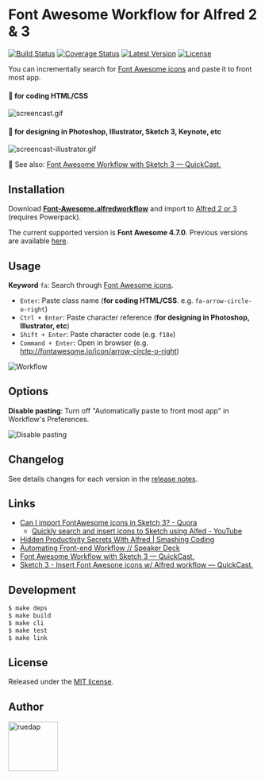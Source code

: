 # Font Awesome Workflow for Alfred 2 & 3

[![Build Status](http://img.shields.io/travis/ruedap/alfred-font-awesome-workflow.svg?style=flat-square)](https://travis-ci.org/ruedap/alfred-font-awesome-workflow)
[![Coverage Status](http://img.shields.io/coveralls/ruedap/alfred-font-awesome-workflow/master.svg?style=flat-square)](https://coveralls.io/r/ruedap/alfred-font-awesome-workflow)
[![Latest Version](http://img.shields.io/github/release/ruedap/alfred-font-awesome-workflow.svg?style=flat-square)](https://github.com/ruedap/alfred-font-awesome-workflow/releases)
[![License](http://img.shields.io/badge/license-MIT-blue.svg?style=flat-square)](http://ruedap.mit-license.org/2015)

You can incrementally search for [Font Awesome icons](http://fontawesome.io/icons/) and paste it to front most app.

#### :pencil: for coding HTML/CSS
![screencast.gif](https://github.com/ruedap/alfred-font-awesome-workflow/raw/master/screenshots/screencast.gif)

#### :art: for designing in Photoshop, Illustrator, Sketch 3, Keynote, etc
![screencast-illustrator.gif](https://github.com/ruedap/alfred-font-awesome-workflow/raw/master/screenshots/screencast-illustrator.gif)

:gem: See also: [Font Awesome Workflow with Sketch 3 — QuickCast.](http://quick.as/46rbfrqr)


## Installation

Download **[Font-Awesome.alfredworkflow](https://github.com/ruedap/alfred-font-awesome-workflow/raw/master/Font-Awesome.alfredworkflow)** and import to [Alfred 2 or 3](http://www.alfredapp.com/) (requires Powerpack).

The current supported version is **Font Awesome 4.7.0**. Previous versions are available [here](https://github.com/ruedap/alfred-font-awesome-workflow/releases).


## Usage

**Keyword** `fa`: Search through [Font Awesome icons](http://fontawesome.io/icons/).

* `Enter`: Paste class name (**for coding HTML/CSS**. e.g. `fa-arrow-circle-o-right`)
* `Ctrl + Enter`: Paste character reference (**for designing in Photoshop, Illustrator, etc**)
* `Shift + Enter`: Paste character code (e.g. `f18e`)
* `Command + Enter`: Open in browser (e.g. <http://fontawesome.io/icon/arrow-circle-o-right>)

![Workflow](https://github.com/ruedap/alfred-font-awesome-workflow/raw/master/screenshots/workflow.png)


## Options

**Disable pasting**: Turn off "Automatically paste to front most app" in Workflow's Preferences.

![Disable pasting](https://github.com/ruedap/alfred-font-awesome-workflow/raw/master/screenshots/option-disable-pasting.png)


## Changelog

See details changes for each version in the [release notes](https://github.com/ruedap/alfred-font-awesome-workflow/releases).


## Links

* [Can I import FontAwesome icons in Sketch 3? - Quora](http://www.quora.com/Can-I-import-FontAwesome-icons-in-Sketch-3)
    * [Quickly search and insert icons to Sketch using Alfed - YouTube](https://www.youtube.com/watch?v=nEFW_NmC-TA)
* [Hidden Productivity Secrets With Alfred | Smashing Coding](http://coding.smashingmagazine.com/2013/10/25/hidden-productivity-secrets-with-alfred/)
* [Automating Front-end Workflow // Speaker Deck](https://speakerdeck.com/addyosmani/automating-front-end-workflow)
* [Font Awesome Workflow with Sketch 3 — QuickCast.](http://quick.as/46rbfrqr)
* [Sketch 3 - Insert Font Awesone icons w/ Alfred workflow — QuickCast.](http://quick.as/dvxup47)


## Development

``` sh
$ make deps
$ make build
$ make cli
$ make test
$ make link
```

## License

Released under the [MIT license](http://ruedap.mit-license.org/2015).


## Author

<a href="https://github.com/ruedap"><img src="https://avatars.githubusercontent.com/u/289671?v=3&s=300" alt="ruedap" title="ruedap" width="100" height="100"></a>

